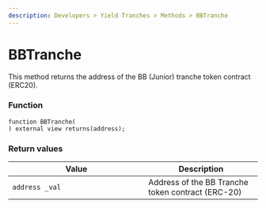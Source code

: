 ```yaml
---
description: Developers > Yield Tranches > Methods > BBTranche
---
```


# BBTranche

This method returns the address of the BB (Junior) tranche token contract (ERC20).

### Function

```solidity
function BBTranche(
) external view returns(address);
```

### Return values

<table><thead><tr><th width="259">Value</th><th>Description</th></tr></thead><tbody><tr><td><code>address _val</code></td><td>Address of the BB Tranche token contract (ERC-20)</td></tr></tbody></table>
